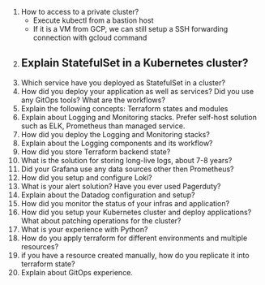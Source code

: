 1. How to access to a private cluster?
   - Execute kubectl from a bastion host
   - If it is a VM from GCP, we can still setup a SSH forwarding connection with gcloud command 
2. Explain StatefulSet in a Kubernetes cluster?
   - 
3. Which service have you deployed as StatefulSet in a cluster?
4. How did you deploy your application as well as services? Did you use any GitOps tools? What are the workflows?
5. Explain the following concepts: Terraform states and modules
6. Explain about Logging and Monitoring stacks. Prefer self-host solution such as ELK, Prometheus than managed service.
7. How did you deploy the Logging and Monitoring stacks? 
8. Explain about the Logging components and its workflow?
9.  How did you store Terraform backend state?
10. What is the solution for storing long-live logs, about 7-8 years?
11. Did your Grafana use any data sources other then Prometheus?
12. How did you setup and configure Loki?
13. What is your alert solution? Have you ever used Pagerduty?
14. Explain about the Datadog configuration and setup?
15. How did you monitor the status of your infras and application?
16. How did you setup your Kubernetes cluster and deploy applications? What about patching operations for the cluster?
17. What is your experience with Python?
18. How do you apply terraform for different environments and multiple resources?
19. if you have a resource created manually, how do you replicate it into terraform state?
20. Explain about GitOps experience.